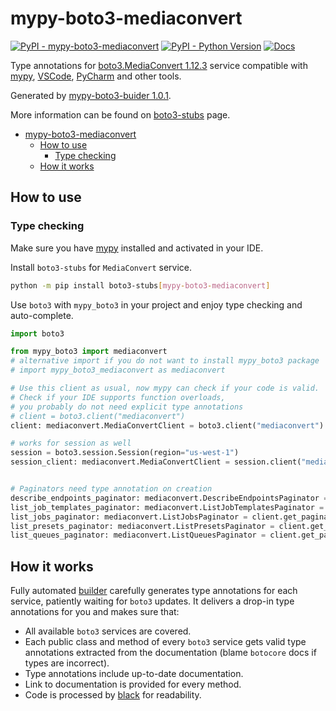 # mypy-boto3-mediaconvert

[![PyPI - mypy-boto3-mediaconvert](https://img.shields.io/pypi/v/mypy-boto3-mediaconvert.svg?color=blue)](https://pypi.org/project/mypy-boto3-mediaconvert)
[![PyPI - Python Version](https://img.shields.io/pypi/pyversions/mypy-boto3-mediaconvert.svg?color=blue)](https://pypi.org/project/mypy-boto3-mediaconvert)
[![Docs](https://img.shields.io/readthedocs/mypy-boto3-builder.svg?color=blue)](https://mypy-boto3-builder.readthedocs.io/)

Type annotations for
[boto3.MediaConvert 1.12.3](https://boto3.amazonaws.com/v1/documentation/api/1.12.3/reference/services/mediaconvert.html#MediaConvert) service
compatible with [mypy](https://github.com/python/mypy), [VSCode](https://code.visualstudio.com/),
[PyCharm](https://www.jetbrains.com/pycharm/) and other tools.

Generated by [mypy-boto3-buider 1.0.1](https://github.com/vemel/mypy_boto3_builder).

More information can be found on [boto3-stubs](https://pypi.org/project/boto3-stubs/) page.

- [mypy-boto3-mediaconvert](#mypy-boto3-mediaconvert)
  - [How to use](#how-to-use)
    - [Type checking](#type-checking)
  - [How it works](#how-it-works)

## How to use

### Type checking

Make sure you have [mypy](https://github.com/python/mypy) installed and activated in your IDE.

Install `boto3-stubs` for `MediaConvert` service.

```bash
python -m pip install boto3-stubs[mypy-boto3-mediaconvert]
```

Use `boto3` with `mypy_boto3` in your project and enjoy type checking and auto-complete.

```python
import boto3

from mypy_boto3 import mediaconvert
# alternative import if you do not want to install mypy_boto3 package
# import mypy_boto3_mediaconvert as mediaconvert

# Use this client as usual, now mypy can check if your code is valid.
# Check if your IDE supports function overloads,
# you probably do not need explicit type annotations
# client = boto3.client("mediaconvert")
client: mediaconvert.MediaConvertClient = boto3.client("mediaconvert")

# works for session as well
session = boto3.session.Session(region="us-west-1")
session_client: mediaconvert.MediaConvertClient = session.client("mediaconvert")


# Paginators need type annotation on creation
describe_endpoints_paginator: mediaconvert.DescribeEndpointsPaginator = client.get_paginator("describe_endpoints")
list_job_templates_paginator: mediaconvert.ListJobTemplatesPaginator = client.get_paginator("list_job_templates")
list_jobs_paginator: mediaconvert.ListJobsPaginator = client.get_paginator("list_jobs")
list_presets_paginator: mediaconvert.ListPresetsPaginator = client.get_paginator("list_presets")
list_queues_paginator: mediaconvert.ListQueuesPaginator = client.get_paginator("list_queues")
```

## How it works

Fully automated [builder](https://github.com/vemel/mypy_boto3_builder) carefully generates
type annotations for each service, patiently waiting for `boto3` updates. It delivers
a drop-in type annotations for you and makes sure that:

- All available `boto3` services are covered.
- Each public class and method of every `boto3` service gets valid type annotations
  extracted from the documentation (blame `botocore` docs if types are incorrect).
- Type annotations include up-to-date documentation.
- Link to documentation is provided for every method.
- Code is processed by [black](https://github.com/psf/black) for readability.